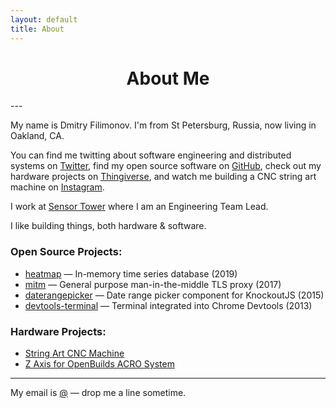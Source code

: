 ```yaml
---
layout: default
title: About
---
```


<center>
<h1>About Me</h1>
</center>
---


My name is Dmitry Filimonov. I'm from St Petersburg, Russia, now living in Oakland, CA.

You can find me twitting about software engineering and distributed systems on [Twitter](https://twitter.com/dmi3f), find my open source software on [GitHub](https://github.com/petethepig), check out my hardware projects on [Thingiverse](https://www.thingiverse.com/petethepig/designs), and watch me building a CNC string art machine on [Instagram](https://www.instagram.com/string.art.bird/).

I work at [Sensor&nbsp;Tower](https://sensortower.com/) where I am an Engineering&nbsp;Team&nbsp;Lead.

I like building things, both hardware & software.

### Open Source Projects:

* [heatmap](https://github.com/sensortower/heatmap) — In-memory time series database (2019)
* [mitm](https://github.com/petethepig/mitm) — General purpose man-in-the-middle TLS proxy (2017)
* [daterangepicker](https://github.com/sensortower/daterangepicker) — Date range picker component for KnockoutJS (2015)
* [devtools-terminal](https://github.com/petethepig/devtools-terminal) — Terminal integrated into Chrome Devtools (2013)

### Hardware Projects:
* [String Art CNC Machine](https://www.instagram.com/string.art.bird/)
* [Z Axis for OpenBuilds ACRO System](https://openbuilds.com/builds/openbuilds-acro-z-axis.8595/)

---

My email is [@]([me-email]) — drop me a line sometime.

<div class="clear-fix"></div>


<!-- <img src="/assets/profile-pic-winter.jpg"> -->
